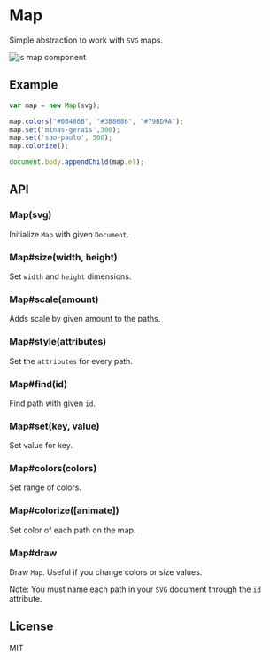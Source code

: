 # Map

Simple abstraction to work with `SVG` maps.

![js map component](http://f.cl.ly/items/0B3M2w0Z2Y2p46461d0c/Screen%20Shot%202012-11-09%20at%2011.25.20%20AM.png)

## Example

```js
var map = new Map(svg);

map.colors("#0B486B", "#3B8686", "#79BD9A");
map.set('minas-gerais',300);
map.set('sao-paulo', 500);
map.colorize();

document.body.appendChild(map.el);
```

## API

### Map(svg)

Initialize `Map` with given `Document`.

### Map#size(width, height)

Set `width` and `height` dimensions.

### Map#scale(amount)

Adds scale by given amount to the paths.

### Map#style(attributes)

Set the `attributes` for every path. 

### Map#find(id)

Find path with given `id`.

### Map#set(key, value)

Set value for key. 

### Map#colors(colors)

Set range of colors.

### Map#colorize([animate])

Set color of each path on the map.

### Map#draw

Draw `Map`. Useful if you change colors or size values.

Note: You must name each path in your `SVG` document through the `id` attribute.

## License

MIT
